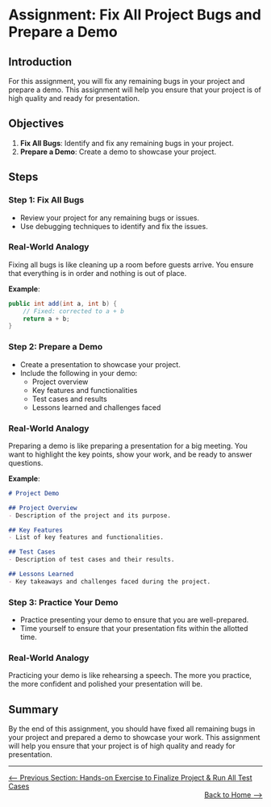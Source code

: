 # Assignment: Fix All Project Bugs and Prepare a Demo

## Introduction

For this assignment, you will fix any remaining bugs in your project and prepare a demo. This assignment will help you ensure that your project is of high quality and ready for presentation.

## Objectives

1. **Fix All Bugs**: Identify and fix any remaining bugs in your project.
2. **Prepare a Demo**: Create a demo to showcase your project.

## Steps

### Step 1: Fix All Bugs

- Review your project for any remaining bugs or issues.
- Use debugging techniques to identify and fix the issues.

### Real-World Analogy

Fixing all bugs is like cleaning up a room before guests arrive. You ensure that everything is in order and nothing is out of place.

**Example**:
```java
public int add(int a, int b) {
    // Fixed: corrected to a + b
    return a + b;
}
```

### Step 2: Prepare a Demo

- Create a presentation to showcase your project.
- Include the following in your demo:
  - Project overview
  - Key features and functionalities
  - Test cases and results
  - Lessons learned and challenges faced

### Real-World Analogy

Preparing a demo is like preparing a presentation for a big meeting. You want to highlight the key points, show your work, and be ready to answer questions.

**Example**:
```markdown
# Project Demo

## Project Overview
- Description of the project and its purpose.

## Key Features
- List of key features and functionalities.

## Test Cases
- Description of test cases and their results.

## Lessons Learned
- Key takeaways and challenges faced during the project.
```

### Step 3: Practice Your Demo

- Practice presenting your demo to ensure that you are well-prepared.
- Time yourself to ensure that your presentation fits within the allotted time.

### Real-World Analogy

Practicing your demo is like rehearsing a speech. The more you practice, the more confident and polished your presentation will be.

## Summary

By the end of this assignment, you should have fixed all remaining bugs in your project and prepared a demo to showcase your work. This assignment will help you ensure that your project is of high quality and ready for presentation.

---

<div style="width: 100%">
<a href='finalise-project.md'><-- Previous Section: Hands-on Exercise to Finalize Project & Run All Test Cases</a>
<div align="right"><a href='../README.md'> Back to Home --></a></div>
</div>
